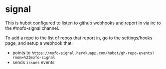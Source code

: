 # signal

This is hubot configured to listen to github webhooks and report in via irc to the #mofo-signal channel.

To add a repo to the list of repos that report in, go to the settings/hooks page, and setup a webhook that:

 * points to `https://mofo-signal.herokuapp.com/hubot/gh-repo-events?room=%23mofo-signal`
 * sends `issues` events
 
